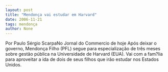 ```yaml
---
layout: post
title: "Mendonça vai estudar em Harvard"
date: 2006-11-21
tags: mendonça
author: None
---
```

Por Paulo Sérgio ScarpaNo Jornal do Commercio de hoje
Após deixar o governo, Mendonça Filho (PFL) segue para especialização de três meses sobre gestão pública na Universidade de Harvard (EUA). Vai com a fam?lia para aproveitar a ida de dois de seus filhos que irão estudar nos Estados Unidos. 